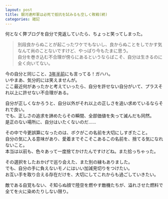 ```yaml
---
layout: post
title: 銀河連邦軍は必死で抵抗を試みるも空しく敗戦(続)
categories: 雑記
---
```


何となく弊ブログを自分で見返していたら、ちょっと笑ってしまった。

> 別段良からぬことが起こったワケでもないし、良からぬことをしでかす気なんて尚のことないですけど、やっぱり今もたまに思う。  
自分を巻き込む不合理が傍らにあるというならばこそ、自分は生きるのに全く向いてない。

今の自分と同じこと、[3年半前][Ref1]にも言ってる！ガハハ。  
いやまあ、気分的には笑えませんが。  
ここ最近何があったかと考えていったら、自分を許せない自分がいて、プラスそれ以上に許せない不合理がある。

自分が正しくなかろうと、自分以外がそれ以上の正しさを追い求めているならそれで良い。  
でも、正しさの追求を諦めたらその瞬間、全部価値を失って滅んだも同然。  
是正のない場所に、自分はいたくないのだ……

その中で今更誤算になったのは、ボクがこの名前を大切にしすぎたこと。  
自分の気に入る意味があり、愛着までそこそこあるこの名前を、捨てる気になれないこと。  
本当は以前も、色々あって一度捨てかけたんですけどね。また拾っちゃった。

その選択をしたおかげで巡り会えた、また別の縁もありました。  
でも、自分の手に負えないモノにはいい加減見切りをつけたい。  
お互い手を取り合える存在だけを、大切にしてこれからも過ごしていきたい。  

敵である自覚もない、そ知らぬ顔で陸空を燃やす敵機たちが、溢れさせた燃料で全てを火に染めたりしない限り。

[Ref1]: /2019-02-05-idle_talk/
